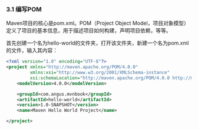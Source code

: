 ### 3.1 编写POM

Maven项目的核心是pom.xml。POM（Project Object Model，项目对象模型）定义了项目的基本信息，用于描述项目如何构建，声明项目依赖，等等。

  首先创建一个名为hello-world的文件夹，打开该文件夹，新建一个名为pom.xml的文件，输入其内容：

```xml
<?xml version="1.0" encoding="UTF-8"?>
<project xmlns="http://maven.apache.org/POM/4.0.0"
         xmlns:xsi="http://www.w3.org/2001/XMLSchema-instance"
         xsi:schemaLocation="http://maven.apache.org/POM/4.0.0 http://maven.apache.org/xsd/maven-4.0.0.xsd">
    <modelVersion>4.0.0</modelVersion>

    <groupId>com.angus.mvnbook</groupId>
    <artifactId>hello-world</artifactId>
    <version>1.0-SNAPSHOT</version>
    <name>Maven Hello World Project</name>

</project>
```

